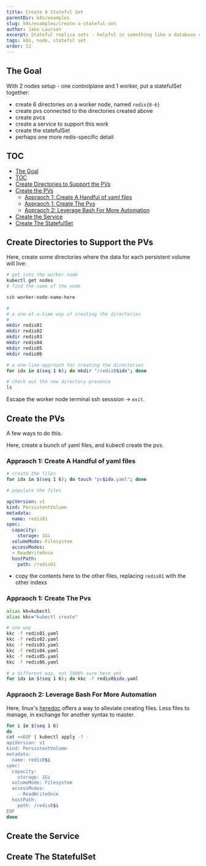 ```yaml
---
title: Create A Stateful Set
parentDir: k8s/examples
slug: k8s/examples/create-a-stateful-set
author: Jake Laursen
excerpt: Stateful replica sets - helpful in something like a database deployment
tags: k8s, node, stateful set
order: 13
---
```


## The Goal
With 2 nodes setup - one controlplane and 1 worker, put a statefulSet together:  
- create 6 directories on a worker node, named `redis{0-6}`
- create pvs connected to the directories created above
- create pvcs
- create a service to support this work
- create the statefulSet
- perhaps one more redis-specific detail

## TOC
- [The Goal](#the-goal)
- [TOC](#toc)
- [Create Directories to Support the PVs](#create-directories-to-support-the-pvs)
- [Create the PVs](#create-the-pvs)
  - [Appraoch 1: Create A Handful of yaml files](#appraoch-1-create-a-handful-of-yaml-files)
  - [Appraoch 1: Create The Pvs](#appraoch-1-create-the-pvs)
  - [Appraoch 2: Leverage Bash For More Automation](#appraoch-2-leverage-bash-for-more-automation)
- [Create the Service](#create-the-service)
- [Create The StatefulSet](#create-the-statefulset)


## Create Directories to Support the PVs
Here, create some directories where the data for each persistent volume will live:
```bash
# get into the worker node
kubectl get nodes
# find the name of the node

ssh worker-node-name-here

# 
# a one-at-a-time way of creating the directories
# 
mkdir redis01
mkdir redis02
mkdir redis03
mkdir redis04
mkdir redis05
mkdir redis06

# a one-line-approach for creating the directories
for idx in $(seq 1 6); do mkdir "/redis0$idx"; done

# check out the new directory presence
ls 
```
Escape the worker node terminal ssh sesssion -> `exit`.  

## Create the PVs
A few ways to do this.  

Here, create a bunch of yaml files, and kubectl create the pvs.
### Appraoch 1: Create A Handful of yaml files
```bash
# create the files
for idx in $(seq 1 6); do touch "pv$idx.yaml"; done

# populate the files
```

```yaml
apiVersion: v1
kind: PersistentVolume
metadata:
  name: redis01
spec:
  capacity:
    storage: 1Gi
  volumeMode: Filesystem
  accessModes:
  - ReadWriteOnce
  hostPath:
    path: /redis01
```
- copy the contents here to the other files, replacing `redis01` with the other indexs

### Appraoch 1: Create The Pvs
```bash
alias kk=kubectl
alias kkc="kubectl create"

# one way
kkc -f redis01.yaml
kkc -f redis02.yaml
kkc -f redis03.yaml
kkc -f redis04.yaml
kkc -f redis05.yaml
kkc -f redis06.yaml

# a different way, not 1000% sure here yet 
for idx in $(seq 1 6); do kkc -f redis0$idx.yaml
```

### Appraoch 2: Leverage Bash For More Automation
Here, linux's [heredoc](linux/heredoc) offers a way to alleviate creating files. Less files to manage, in exchange for another syntax to master.  
```bash
for i in $(seq 1 6)
do
cat <<EOF | kubectl apply -f -
apiVersion: v1
kind: PersistentVolume
metadata:
  name: redis0$i
spec:
  capacity:
    storage: 1Gi
  volumeMode: Filesystem
  accessModes:
    - ReadWriteOnce
  hostPath:
    path: /redis0$i
EOF
done
```

## Create the Service
## Create The StatefulSet